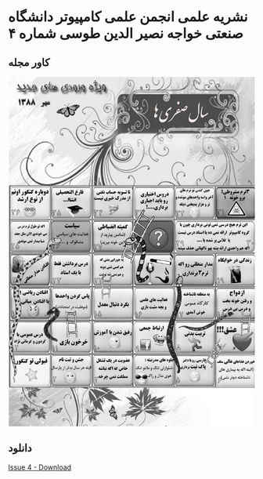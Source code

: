 # نشریه علمی انجمن علمی کامپیوتر دانشگاه صنعتی خواجه نصیر الدین طوسی شماره ۴
## کاور مجله
![Cover](https://github.com/kntu-ce-mag/issue-04/raw/master/front-cover.png)
## دانلود
[Issue 4 - Download](https://github.com/kntu-ce-mag/issue-04/raw/master/CE_KNTU_ISSUE_04.pdf)

